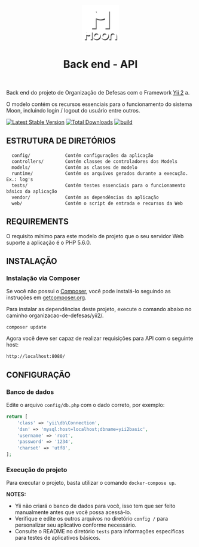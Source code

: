 <p align="center">
    <a href="https://github.com/tsiw1g3/organizacao-de-defesas" target="_blank">
        <img src="LOGO.png" height="100px">
    </a>
    <h1 align="center">Back end - API</h1>
    <br>
</p>

Back end do projeto de Organização de Defesas com o Framework [Yii 2](http://www.yiiframework.com/) a.

O modelo contém os recursos essenciais para o funcionamento do sistema Moon, incluindo login / logout do usuário entre outros.


[![Latest Stable Version](https://img.shields.io/packagist/v/yiisoft/yii2-app-basic.svg)](https://packagist.org/packages/yiisoft/yii2-app-basic)
[![Total Downloads](https://img.shields.io/packagist/dt/yiisoft/yii2-app-basic.svg)](https://packagist.org/packages/yiisoft/yii2-app-basic)
[![build](https://github.com/yiisoft/yii2-app-basic/workflows/build/badge.svg)](https://github.com/yiisoft/yii2-app-basic/actions?query=workflow%3Abuild)

ESTRUTURA DE DIRETÓRIOS
-------------------

      config/             Contém configurações da aplicação
      controllers/        Contém classes de controladores dos Models
      models/             Contém as classes de modelo
      runtime/            Contém os arquivos gerados durante a execução. Ex.: log's
      tests/              Contém testes essenciais para o funcionamento básico da aplicação
      vendor/             Contém as dependências da aplicação
      web/                Contém o script de entrada e recursos da Web



REQUIREMENTS
------------

O requisito mínimo para este modelo de projeto que o seu servidor Web suporte a aplicação é o PHP 5.6.0.


INSTALAÇÃO
------------

### Instalação via Composer

Se você não possui o [Composer](http://getcomposer.org/), você pode instalá-lo seguindo as instruções
em [getcomposer.org](http://getcomposer.org/doc/00-intro.md#installation-nix).

Para instalar as dependências deste projeto, execute o comando abaixo no caminho organizacao-de-defesas/yii2/.

~~~
composer update
~~~

Agora você deve ser capaz de realizar requisições para API com o seguinte host:

~~~
http://localhost:8080/
~~~

CONFIGURAÇÃO
-------------

### Banco de dados

Edite o arquivo `config/db.php` com o dado correto, por exemplo:

```php
return [
    'class' => 'yii\db\Connection',
    'dsn' => 'mysql:host=localhost;dbname=yii2basic',
    'username' => 'root',
    'password' => '1234',
    'charset' => 'utf8',
];
```

### Execução do projeto

Para executar o projeto, basta utilizar o comando `docker-compose up`.

**NOTES:**
- Yii não criará o banco de dados para você, isso tem que ser feito manualmente antes que você possa acessá-lo.
- Verifique e edite os outros arquivos no diretório `config /` para personalizar seu aplicativo conforme necessário.
- Consulte o README no diretório `tests` para informações específicas para testes de aplicativos básicos.